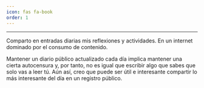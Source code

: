 ```yaml
---
icon: fas fa-book
order: 1
---
```


<div id="fecha-selector"></div>

<script src="{{ '/assets/js/bundle.js' | relative_url }}"></script>

---

Comparto en entradas diarias mis reflexiones y actividades. En un internet dominado por el consumo de contenido.

Mantener un diario público actualizado cada día implica mantener una cierta autocensura y, por tanto, no es igual que escribir algo que sabes que solo vas a leer tú. Aún así, creo que puede ser útil e interesante compartir lo más interesante del día en un registro público.

